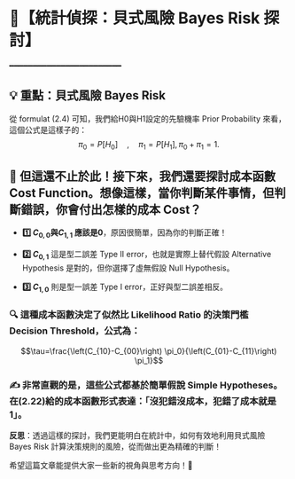 # 📝【統計偵探：貝式風險 Bayes Risk 探討】
━━━━━━━━━━━━━━━━━━━━━━━━

## 💡 重點：貝式風險 Bayes Risk
從 formulat (2.4) 可知，我們給H0與H1設定的先驗機率 Prior Probability 來看，這個公式是這樣子的： 
$$ \pi_0=P\left[H_0\right] \quad, \quad \pi_1=P\left[H_1\right], \pi_0+\pi_1 = 1.$$

## 📖 但這還不止於此！接下來，我們還要探討成本函數 Cost Function。想像這樣，當你判斷某件事情，但判斷錯誤，你會付出怎樣的成本 Cost？

- **1️⃣ $C_{0,0}$與$C_{1,1}$ 應該是0**，原因很簡單，因為你的判斷正確！

- **2️⃣ $C_{0,1}$** 這是型二誤差 Type II error，也就是實際上替代假設 Alternative Hypothesis 是對的，但你選擇了虛無假設 Null Hypothesis。

- **3️⃣ $C_{1,0}$** 則是型一誤差 Type I error，正好與型二誤差相反。

### 🔍 這種成本函數決定了似然比 Likelihood Ratio 的決策門檻 Decision Threshold，公式為： 
$$\tau=\frac{\left(C_{10}-C_{00}\right) \pi_0}{\left(C_{01}-C_{11}\right) \pi_1}$$ 

### ✍️ 非常直觀的是，這些公式都基於簡單假說 Simple Hypotheses。在(2.22)給的成本函數形式表達：「沒犯錯沒成本，犯錯了成本就是1」。

**反思**：透過這樣的探討，我們更能明白在統計中，如何有效地利用貝式風險 Bayes Risk 計算決策規則的風險，從而做出更為精確的判斷！

希望這篇文章能提供大家一些新的視角與思考方向！🧐
